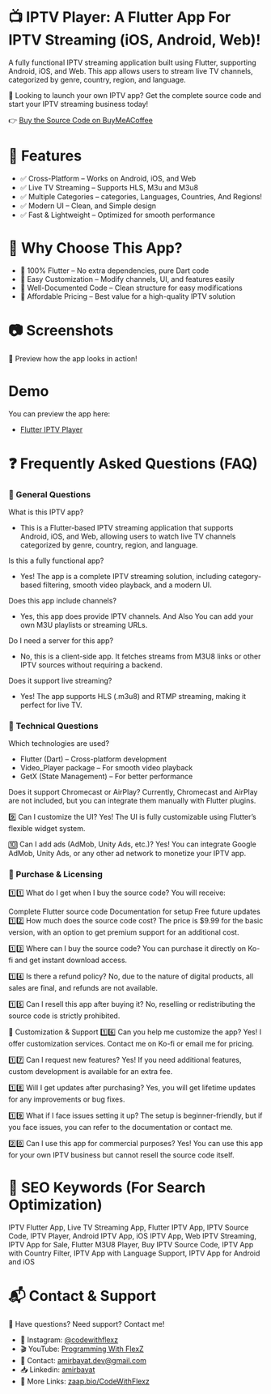 # 📺 IPTV Player: A Flutter App For IPTV Streaming (iOS, Android, Web)!
A fully functional IPTV streaming application built using Flutter, supporting Android, iOS, and Web. This app allows users to stream live TV channels, categorized by genre, country, region, and language.

🚀 Looking to launch your own IPTV app? Get the complete source code and start your IPTV streaming business today!

👉 [Buy the Source Code on BuyMeACoffee](buymeacoffee.com/AmirBayat)


# 🎯 Features
- ✅ Cross-Platform – Works on Android, iOS, and Web
- ✅ Live TV Streaming – Supports HLS, M3u and M3u8
- ✅ Multiple Categories – categories, Languages, Countries, And Regions!
- ✅ Modern UI – Clean, and Simple design
- ✅ Fast & Lightweight – Optimized for smooth performance

# 📌 Why Choose This App?
- 🔹 100% Flutter – No extra dependencies, pure Dart code
- 🔹 Easy Customization – Modify channels, UI, and features easily
- 🔹 Well-Documented Code – Clean structure for easy modifications
- 🔹 Affordable Pricing – Best value for a high-quality IPTV solution


# 📷 Screenshots
🚀 Preview how the app looks in action!


# Demo
You can preview the app here:
- [Flutter IPTV Player]()


# ❓ Frequently Asked Questions (FAQ)
### 🔹 General Questions
What is this IPTV app?
* This is a Flutter-based IPTV streaming application that supports Android, iOS, and Web, allowing users to watch live TV channels categorized by genre, country, region, and language.

Is this a fully functional app?
* Yes! The app is a complete IPTV streaming solution, including category-based filtering, smooth video playback, and a modern UI.

Does this app include channels?
* Yes, this app does  provide  IPTV channels. And Also You can add your own M3U playlists or streaming URLs.

Do I need a server for this app?
* No, this is a client-side app. It fetches streams from M3U8 links or other IPTV sources without requiring a backend.

Does it support live streaming?
* Yes! The app supports HLS (.m3u8) and RTMP streaming, making it perfect for live TV.

### 🔹 Technical Questions
Which technologies are used?
* Flutter (Dart) – Cross-platform development
* Video_Player package – For smooth video playback
* GetX (State Management) – For better performance
  
Does it support Chromecast or AirPlay?
Currently, Chromecast and AirPlay are not included, but you can integrate them manually with Flutter plugins.

9️⃣ Can I customize the UI?
Yes! The UI is fully customizable using Flutter’s flexible widget system.

🔟 Can I add ads (AdMob, Unity Ads, etc.)?
Yes! You can integrate Google AdMob, Unity Ads, or any other ad network to monetize your IPTV app.

### 🔹 Purchase & Licensing
1️⃣1️⃣ What do I get when I buy the source code?
You will receive:

Complete Flutter source code
Documentation for setup
Free future updates
1️⃣2️⃣ How much does the source code cost?
The price is $9.99 for the basic version, with an option to get premium support for an additional cost.

1️⃣3️⃣ Where can I buy the source code?
You can purchase it directly on Ko-fi and get instant download access.

1️⃣4️⃣ Is there a refund policy?
No, due to the nature of digital products, all sales are final, and refunds are not available.

1️⃣5️⃣ Can I resell this app after buying it?
No, reselling or redistributing the source code is strictly prohibited.

🔹 Customization & Support
1️⃣6️⃣ Can you help me customize the app?
Yes! I offer customization services. Contact me on Ko-fi or email me for pricing.

1️⃣7️⃣ Can I request new features?
Yes! If you need additional features, custom development is available for an extra fee.

1️⃣8️⃣ Will I get updates after purchasing?
Yes, you will get lifetime updates for any improvements or bug fixes.

1️⃣9️⃣ What if I face issues setting it up?
The setup is beginner-friendly, but if you face issues, you can refer to the documentation or contact me.

2️⃣0️⃣ Can I use this app for commercial purposes?
Yes! You can use this app for your own IPTV business but cannot resell the source code itself.



# 📢 SEO Keywords (For Search Optimization)
IPTV Flutter App, Live TV Streaming App, Flutter IPTV App, IPTV Source Code, IPTV Player, Android IPTV App, iOS IPTV App, Web IPTV Streaming, IPTV App for Sale, Flutter M3U8 Player, Buy IPTV Source Code, IPTV App with Country Filter, IPTV App with Language Support, IPTV App for Android and iOS



# 📬 Contact & Support
📧 Have questions? Need support? Contact me!
- 📸 Instagram: [@codewithflexz](https://www.instagram.com/codewithflexz)
- 🎬 YouTube: [Programming With FlexZ](https://www.youtube.com/c/ProgrammingWithFlexZ)
- 📧 Contact: [amirbayat.dev@gmail.com](https://mail.google.com/mail/u/0/)
- 📥 Linkedin: [amirbayat](https://www.linkedin.com/in/amirhossein-bayat-9288a4225/)
- 🔗 More Links: [zaap.bio/CodeWithFlexz](https://zaap.bio/CodeWithFlexz)
